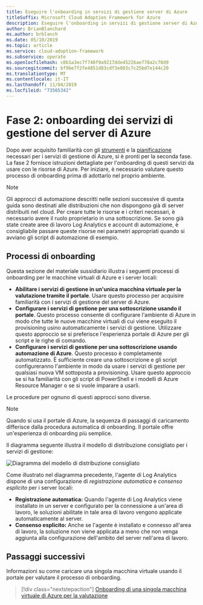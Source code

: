 ```yaml
---
title: Eseguire l'onboarding in servizi di gestione server di Azure
titleSuffix: Microsoft Cloud Adoption Framework for Azure
description: Eseguire l'onboarding in servizi di gestione server di Azure
author: BrianBlanchard
ms.author: brblanch
ms.date: 05/10/2019
ms.topic: article
ms.service: cloud-adoption-framework
ms.subservice: operate
ms.openlocfilehash: c0b1a3ec7f748f9a9217dde45226ae778a2c78d9
ms.sourcegitcommit: bf9be7f2fe4851d83cdf3e083c7c25bd7e144c20
ms.translationtype: MT
ms.contentlocale: it-IT
ms.lasthandoff: 11/04/2019
ms.locfileid: "73565342"
---
```

# <a name="phase-2-onboarding-azure-server-management-services"></a>Fase 2: onboarding dei servizi di gestione del server di Azure

Dopo aver acquisito familiarità con gli [strumenti](./tools-services.md) e la [pianificazione](./prerequisites.md) necessari per i servizi di gestione di Azure, si è pronti per la seconda fase. La fase 2 fornisce istruzioni dettagliate per l'onboarding di questi servizi da usare con le risorse di Azure. Per iniziare, è necessario valutare questo processo di onboarding prima di adottarlo nel proprio ambiente.

> [!NOTE]
> Gli approcci di automazione descritti nelle sezioni successive di questa guida sono destinati alle distribuzioni che non dispongono già di server distribuiti nel cloud. Per creare tutte le risorse e i criteri necessari, è necessario avere il ruolo proprietario in una sottoscrizione. Se sono già state create aree di lavoro Log Analytics e account di automazione, è consigliabile passare queste risorse nei parametri appropriati quando si avviano gli script di automazione di esempio.

## <a name="onboarding-processes"></a>Processi di onboarding

Questa sezione del materiale sussidiario illustra i seguenti processi di onboarding per le macchine virtuali di Azure e i server locali:

- **Abilitare i servizi di gestione in un'unica macchina virtuale per la valutazione tramite il portale**. Usare questo processo per acquisire familiarità con i servizi di gestione del server di Azure.
- **Configurare i servizi di gestione per una sottoscrizione usando il portale**. Questo processo consente di configurare l'ambiente di Azure in modo che tutte le nuove macchine virtuali di cui viene eseguito il provisioning usino automaticamente i servizi di gestione. Utilizzare questo approccio se si preferisce l'esperienza portale di Azure per gli script e le righe di comando.
- **Configurare i servizi di gestione per una sottoscrizione usando automazione di Azure**. Questo processo è completamente automatizzato. È sufficiente creare una sottoscrizione e gli script configureranno l'ambiente in modo da usare i servizi di gestione per qualsiasi nuova VM sottoposta a provisioning. Usare questo approccio se si ha familiarità con gli script di PowerShell e i modelli di Azure Resource Manager o se si vuole imparare a usarli.

Le procedure per ognuno di questi approcci sono diverse.

> [!NOTE]
> Quando si usa il portale di Azure, la sequenza di passaggi di caricamento differisce dalla procedura automatica di onboarding. Il portale offre un'esperienza di onboarding più semplice.

Il diagramma seguente illustra il modello di distribuzione consigliato per i servizi di gestione:

![Diagramma del modello di distribuzione consigliato](./media/recommended-deployment.png)

Come illustrato nel diagramma precedente, l'agente di Log Analytics dispone di una configurazione di *registrazione automatica* e *consenso esplicito* per i server locali:

- **Registrazione automatica:** Quando l'agente di Log Analytics viene installato in un server e configurato per la connessione a un'area di lavoro, le soluzioni abilitate in tale area di lavoro vengono applicate automaticamente al server.
- **Consenso esplicito:** Anche se l'agente è installato e connesso all'area di lavoro, la soluzione non viene applicata a meno che non venga aggiunta alla configurazione dell'ambito del server nell'area di lavoro.

## <a name="next-steps"></a>Passaggi successivi

Informazioni su come caricare una singola macchina virtuale usando il portale per valutare il processo di onboarding.

> [!div class="nextstepaction"]
> [Onboarding di una singola macchina virtuale di Azure per la valutazione](./onboard-single-vm.md)
